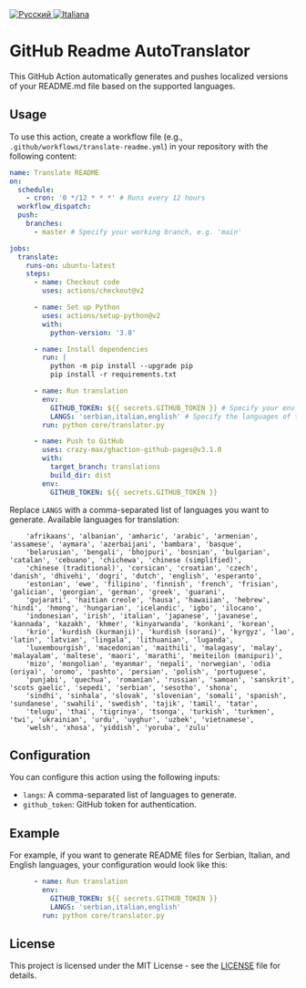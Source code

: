 
  <a href="https://github.com/mrf0rtuna4/Github-Readme-AutoTranslator/blob/translations/russian.md">
    <img src="https://img.shields.io/badge/Язык-Русский-blue" alt="Русский" />
  </a>
  <a href="https://github.com/mrf0rtuna4/Github-Readme-AutoTranslator/blob/translations/italian.md">
    <img src="https://img.shields.io/badge/Lingua-Italiana-blue" alt="Italiana" />
  </a>

# GitHub Readme AutoTranslator

This GitHub Action automatically generates and pushes localized versions of your README.md file based on the supported languages.

## Usage

To use this action, create a workflow file (e.g., `.github/workflows/translate-readme.yml`) in your repository with the following content:

```yml
name: Translate README
on:
  schedule:
    - cron: '0 */12 * * *' # Runs every 12 hours
  workflow_dispatch:
  push:
    branches:
      - master # Specify your working branch, e.g. 'main'

jobs:
  translate:
    runs-on: ubuntu-latest
    steps:
      - name: Checkout code
        uses: actions/checkout@v2

      - name: Set up Python
        uses: actions/setup-python@v2
        with:
          python-version: '3.8'

      - name: Install dependencies
        run: |
          python -m pip install --upgrade pip
          pip install -r requirements.txt

      - name: Run translation
        env:
          GITHUB_TOKEN: ${{ secrets.GITHUB_TOKEN }} # Specify your env parameter for the token
          LANGS: 'serbian,italian,english' # Specify the languages of translation 
        run: python core/translator.py

      - name: Push to GitHub
        uses: crazy-max/ghaction-github-pages@v3.1.0
        with:
          target_branch: translations
          build_dir: dist
        env:
          GITHUB_TOKEN: ${{ secrets.GITHUB_TOKEN }}
```

Replace `LANGS` with a comma-separated list of languages you want to generate.
Available languages for translation:
```text
    'afrikaans', 'albanian', 'amharic', 'arabic', 'armenian', 'assamese', 'aymara', 'azerbaijani', 'bambara', 'basque', 
    'belarusian', 'bengali', 'bhojpuri', 'bosnian', 'bulgarian', 'catalan', 'cebuano', 'chichewa', 'chinese (simplified)', 
    'chinese (traditional)', 'corsican', 'croatian', 'czech', 'danish', 'dhivehi', 'dogri', 'dutch', 'english', 'esperanto', 
    'estonian', 'ewe', 'filipino', 'finnish', 'french', 'frisian', 'galician', 'georgian', 'german', 'greek', 'guarani', 
    'gujarati', 'haitian creole', 'hausa', 'hawaiian', 'hebrew', 'hindi', 'hmong', 'hungarian', 'icelandic', 'igbo', 'ilocano', 
    'indonesian', 'irish', 'italian', 'japanese', 'javanese', 'kannada', 'kazakh', 'khmer', 'kinyarwanda', 'konkani', 'korean', 
    'krio', 'kurdish (kurmanji)', 'kurdish (sorani)', 'kyrgyz', 'lao', 'latin', 'latvian', 'lingala', 'lithuanian', 'luganda', 
    'luxembourgish', 'macedonian', 'maithili', 'malagasy', 'malay', 'malayalam', 'maltese', 'maori', 'marathi', 'meiteilon (manipuri)',
    'mizo', 'mongolian', 'myanmar', 'nepali', 'norwegian', 'odia (oriya)', 'oromo', 'pashto', 'persian', 'polish', 'portuguese', 
    'punjabi', 'quechua', 'romanian', 'russian', 'samoan', 'sanskrit', 'scots gaelic', 'sepedi', 'serbian', 'sesotho', 'shona', 
    'sindhi', 'sinhala', 'slovak', 'slovenian', 'somali', 'spanish', 'sundanese', 'swahili', 'swedish', 'tajik', 'tamil', 'tatar',
    'telugu', 'thai', 'tigrinya', 'tsonga', 'turkish', 'turkmen', 'twi', 'ukrainian', 'urdu', 'uyghur', 'uzbek', 'vietnamese', 
    'welsh', 'xhosa', 'yiddish', 'yoruba', 'zulu'
```

## Configuration

You can configure this action using the following inputs:

- `langs`: A comma-separated list of languages to generate.
- `github_token`: GitHub token for authentication.

## Example

For example, if you want to generate README files for Serbian, Italian, and English languages, your configuration would look like this:

```yml
      - name: Run translation
        env:
          GITHUB_TOKEN: ${{ secrets.GITHUB_TOKEN }}
          LANGS: 'serbian,italian,english'
        run: python core/translator.py
```

## License

This project is licensed under the MIT License - see the [LICENSE](LICENSE) file for details.
